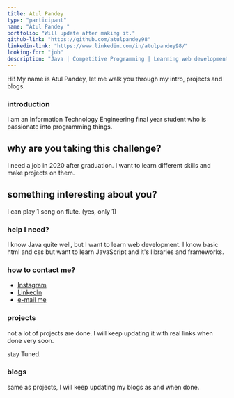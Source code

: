 ```yaml
---
title: Atul Pandey
type: "participant"
name: "Atul Pandey "
portfolio: "Will update after making it."
github-link: "https://github.com/atulpandey98"
linkedin-link: "https://www.linkedin.com/in/atulpandey98/"
looking-for: "job"
description: "Java | Competitive Programming | Learning web development"
---
```


Hi! My name is Atul Pandey, let me walk you through my intro, projects and blogs.

### introduction

I am an Information Technology Engineering final year student who is passionate into programming things.

## why are you taking this challenge?

I need a job in 2020 after graduation.
I want to learn different skills and make projects on them.

## something interesting about you?

I can play 1 song on flute. (yes, only 1)

### help I need?

I know Java quite well, but I want to learn web development. I know basic html and css but want to learn JavaScript and it's
libraries and frameworks. 

### how to contact me?

- [Instagram](https://www.instagram.com/_atul___pandey_/)
- [LinkedIn](https://www.linkedin.com/in/atulpandey98/)
- [e-mail me](mailto:atulpan98@gmail.com)

### projects

not a lot of projects are done. I will keep updating it with real links when done very soon.

stay Tuned.




### blogs

same as projects, I will keep updating my blogs as and when done.

